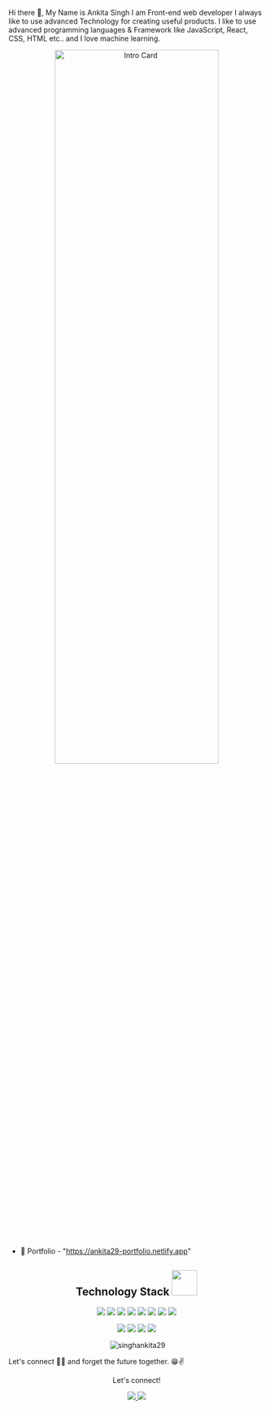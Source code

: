 Hi there 👋, My Name is Ankita Singh
I am Front-end web developer
I always like to use advanced Technology for creating useful products.
I like to use advanced programming languages & Framework like JavaScript, React, CSS, HTML etc.. and I love machine learning.


<p align="center">
  <img src="https://encrypted-tbn0.gstatic.com/images?q=tbn:ANd9GcSZdgV5S9C5GWwq_c7Zz0iuevDw0j4oR6Igzg&usqp=CAU" width="80%" height="60%"
       alt="Intro Card">
</p>

- 📄 Portfolio - "https://ankita29-portfolio.netlify.app"

<h2 align="center">Technology Stack <img  src="https://github.com/ritik307/ritik307/blob/main/images/laptop.gif" width="50"></h2>
<p align="center">
  <img src="https://img.shields.io/badge/JavaScript-F7DF1E?style=for-the-badge&logo=javascript&logoColor=black"/>
  <img src="https://img.shields.io/badge/HTML5-E34F26?style=for-the-badge&logo=html5&logoColor=white"/>
  <img src="https://img.shields.io/badge/CSS3-1572B6?style=for-the-badge&logo=css5&logoColor=white"/>
  <img src="https://img.shields.io/badge/React-20232A?style=for-the-badge&logo=react&logoColor=61DAFB"/>
  <img src="https://img.shields.io/badge/Express.js-404D59?style=for-the-badge"/>
  <img src="https://img.shields.io/badge/Node.js-43853D?style=for-the-badge&logo=node.js&logoColor=white"/>
  <img src="https://img.shields.io/badge/MongoDB-4EA94B?style=for-the-badge&logo=mongodb&logoColor=white"/>
  <img src="https://img.shields.io/badge/Bootstrap-563D7C?style=for-the-badge&logo=bootstrap&logoColor=white"/>
<p align="center">
<img src="https://img.shields.io/badge/GitHub-100000?style=for-the-badge&logo=github&logoColor=white"/>
  <img src="https://img.shields.io/badge/Netlify-00C7B7?style=for-the-badge&logo=netlify&logoColor=whit"/>
  <img src="https://img.shields.io/badge/Heroku-430098?style=for-the-badge&logo=heroku&logoColor=white"/>
  <img src="https://img.shields.io/badge/Redux-593D88?style=for-the-badge&logo=redux&logoColor=white"/>
</p>
</p>

<p align="center" >&nbsp;<img src="https://github-readme-stats.vercel.app/api?username=singhankita29&show_icons=true&locale=en" alt="singhankita29" /></p>


Let's connect 👨‍💻 and forget the future together. 😁✌ 

<!-- [mail]:mailto:ankitaaditi2903@gmail.com
[linkedin]: https://www.linkedin.com/in/ankita-singh-29a105241/
[medium]: https://medium.com/@ankitaaditi2903 -->

<div align="center">
<p align="center">Let's connect!</p>
<a href="https://medium.com/@ankitaaditi2903" target="blank">
    <img src="https://img.shields.io/badge/Medium-1DA1F2?style=for-the-badge&logo=Medium&logoColor=black" />
</a>
<a href="https://www.linkedin.com/in/ankita-singh-29a105241/" target="blank">
    <img src="https://img.shields.io/badge/linkedin-%230077B5.svg?&style=for-the-badge&logo=linkedin&logoColor=white" />
</a>
</div>




